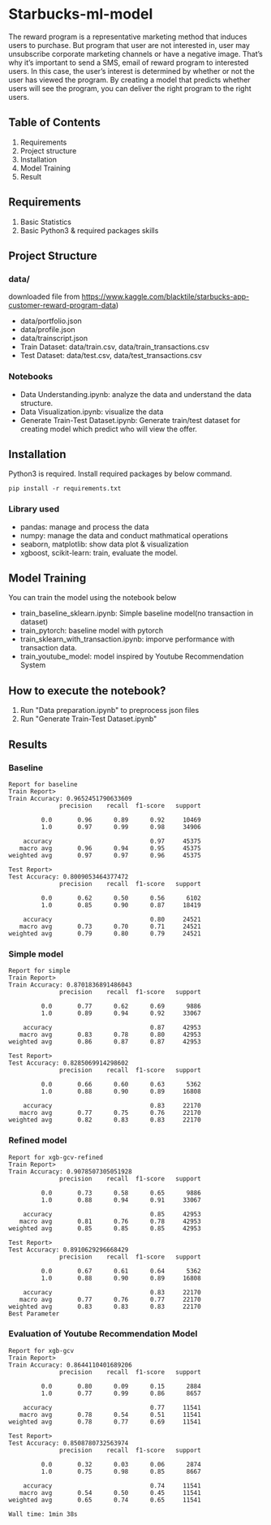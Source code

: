 
# Starbucks-ml-model
The reward program is a representative marketing method that induces users to purchase. But program that user are not interested in, user may unsubscribe corporate marketing channels or have a negative image. That’s why it’s important to send a SMS, email of reward program to interested users. In this case, the user’s interest is determined by whether or not the user has viewed the program. By creating a model that predicts whether users will see the program, you can deliver the right program to the right users.

## Table of Contents
1. Requirements
1. Project structure
1. Installation
1. Model Training
1. Result


## Requirements
1. Basic Statistics
1. Basic Python3 & required packages skills

## Project Structure
### data/ 
downloaded file from https://www.kaggle.com/blacktile/starbucks-app-customer-reward-program-data)
- data/portfolio.json
- data/profile.json
- data/trainscript.json
- Train Dataset: data/train.csv, data/train_transactions.csv
- Test Dataset: data/test.csv, data/test_transactions.csv

### Notebooks
- Data Understanding.ipynb: analyze the data and understand the data structure.
- Data Visualization.ipynb: visualize the data
- Generate Train-Test Dataset.ipynb: Generate train/test dataset for creating model which predict who will view the offer. 

## Installation
Python3 is required. Install required packages by below command.
```
pip install -r requirements.txt
```

### Library used
- pandas: manage and process the data 
- numpy: manage the data and conduct mathmatical operations
- seaborn, matplotlib: show data plot & visualization
- xgboost, scikit-learn: train, evaluate the model.

## Model Training
You can train the model using the notebook below

- train_baseline_sklearn.ipynb: Simple baseline model(no transaction in dataset)
- train_pytorch: baseline model with pytorch
- train_sklearn_with_transaction.ipynb: imporve performance with transaction data.
- train_youtube_model: model inspired by Youtube Recommendation System


## How to execute the notebook?
1. Run "Data preparation.ipynb" to preprocess json files
1. Run "Generate Train-Test Dataset.ipynb" 

## Results
### Baseline
```
Report for baseline
Train Report>
Train Accuracy: 0.9652451790633609
              precision    recall  f1-score   support

         0.0       0.96      0.89      0.92     10469
         1.0       0.97      0.99      0.98     34906

    accuracy                           0.97     45375
   macro avg       0.96      0.94      0.95     45375
weighted avg       0.97      0.97      0.96     45375

Test Report>
Test Accuracy: 0.8009053464377472
              precision    recall  f1-score   support

         0.0       0.62      0.50      0.56      6102
         1.0       0.85      0.90      0.87     18419

    accuracy                           0.80     24521
   macro avg       0.73      0.70      0.71     24521
weighted avg       0.79      0.80      0.79     24521
```

### Simple model
```
Report for simple
Train Report>
Train Accuracy: 0.8701836891486043
              precision    recall  f1-score   support

         0.0       0.77      0.62      0.69      9886
         1.0       0.89      0.94      0.92     33067

    accuracy                           0.87     42953
   macro avg       0.83      0.78      0.80     42953
weighted avg       0.86      0.87      0.87     42953

Test Report>
Test Accuracy: 0.8285069914298602
              precision    recall  f1-score   support

         0.0       0.66      0.60      0.63      5362
         1.0       0.88      0.90      0.89     16808

    accuracy                           0.83     22170
   macro avg       0.77      0.75      0.76     22170
weighted avg       0.82      0.83      0.83     22170
```

### Refined model
```
Report for xgb-gcv-refined
Train Report>
Train Accuracy: 0.9078507305051928
              precision    recall  f1-score   support

         0.0       0.73      0.58      0.65      9886
         1.0       0.88      0.94      0.91     33067

    accuracy                           0.85     42953
   macro avg       0.81      0.76      0.78     42953
weighted avg       0.85      0.85      0.85     42953

Test Report>
Test Accuracy: 0.8910629296668429
              precision    recall  f1-score   support

         0.0       0.67      0.61      0.64      5362
         1.0       0.88      0.90      0.89     16808

    accuracy                           0.83     22170
   macro avg       0.77      0.76      0.77     22170
weighted avg       0.83      0.83      0.83     22170
Best Parameter
```

### Evaluation of Youtube Recommendation Model
```
Report for xgb-gcv
Train Report>
Train Accuracy: 0.8644110401689206
              precision    recall  f1-score   support

         0.0       0.80      0.09      0.15      2884
         1.0       0.77      0.99      0.86      8657

    accuracy                           0.77     11541
   macro avg       0.78      0.54      0.51     11541
weighted avg       0.78      0.77      0.69     11541

Test Report>
Test Accuracy: 0.8508780732563974
              precision    recall  f1-score   support

         0.0       0.32      0.03      0.06      2874
         1.0       0.75      0.98      0.85      8667

    accuracy                           0.74     11541
   macro avg       0.54      0.50      0.45     11541
weighted avg       0.65      0.74      0.65     11541

Wall time: 1min 38s
```
